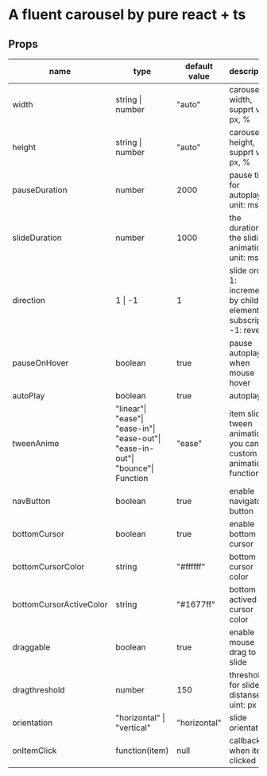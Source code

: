 # A fluent carousel by pure react + ts

## Props
| name | type | default value | description |
|------|------|---------------|-------------|
| width | string \| number | "auto" | carousel width, supprt vw, px, % |
| height | string \| number | "auto" | carousel height, supprt vw, px, % |
| pauseDuration | number | 2000 | pause time for autoplay<br>unit: ms |
| slideDuration | number | 1000 | the duration of the sliding animation<br>unit: ms |
| direction | 1 \| -1 | 1 | slide order<br>1: increment by child element subscript<br>-1: reverse
| pauseOnHover | boolean | true | pause autoplay when mouse hover |
| autoPlay | boolean | true | autoplay |
| tweenAnime | "linear"\|<br>"ease"\|<br>"ease-in"\|<br>"ease-out"\|<br>"ease-in-out"\|<br>"bounce"\|<br>Function | "ease" | item slide tween animation, you can set custom animation functions |
| navButton | boolean | true | enable navigator button |
| bottomCursor | boolean | true | enable bottom cursor |
| bottomCursorColor | string | "#ffffff" | bottom cursor color |
| bottomCursorActiveColor | string | "#1677ff" | bottom actived cursor color |
| draggable | boolean | true | enable mouse drag to slide |
| dragthreshold | number | 150 | threshold for slide distanse<br>uint: px |
| orientation | "horizontal" \| "vertical" | "horizontal" | slide orientation |
| onItemClick | function(item) | null | callback when item clicked |